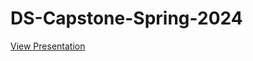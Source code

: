 # DS-Capstone-Spring-2024 

[View Presentation](https://github.com/Oversoul73/DS-Capstone-Spring-2024/blob/main/Presentation.pdf)
